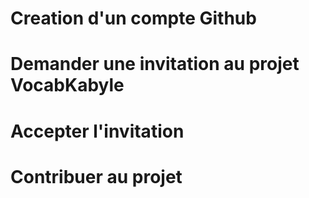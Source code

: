 
# Creation d'un compte Github

# Demander une invitation au projet VocabKabyle

# Accepter l'invitation 

# Contribuer au projet
